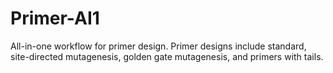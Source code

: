 # Primer-AI1
All-in-one workflow for primer design. Primer designs include standard, site-directed mutagenesis, golden gate mutagenesis, and primers with tails.
